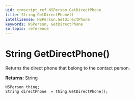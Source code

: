```yaml
---
uid: crmscript_ref_NSPerson_GetDirectPhone
title: String GetDirectPhone()
intellisense: NSPerson.GetDirectPhone
keywords: NSPerson, GetDirectPhone
so.topic: reference
---
```


# String GetDirectPhone()

Returns the direct phone that belong to the contact person.

**Returns:** String

```crmscript
NSPerson thing;
String directPhone  = thing.GetDirectPhone();
```

